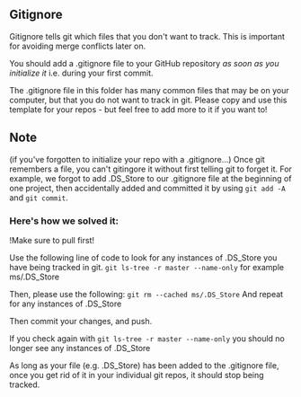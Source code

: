 ## Gitignore

Gitignore tells git which files that you don't want to track. This is important for avoiding merge conflicts later on.

You should add a .gitignore file to your GitHub repository *as soon as you initialize it* i.e. during your first commit.

The .gitignore file in this folder has many common files that may be on your computer, but that you do not want to track in git. Please copy and use this template for your repos - but feel free to add more to it if you want to!

## Note 
(if you've forgotten to initialize your repo with a .gitignore...) 
Once git remembers a file, you can't gitingore it without first telling git to forget it. 
For example, we forgot to add .DS_Store to our .gitignore file at the beginning of one project, then accidentally added and committed it by using `git add -A` and `git commit`. 

### Here's how we solved it:

!Make sure to pull first!

Use the following line of code to look for any instances of .DS_Store you have being tracked in git.
`git ls-tree -r master --name-only`
for example ms/.DS_Store

Then, please use the following:
`git rm --cached ms/.DS_Store`
And repeat for any instances of .DS_Store

Then commit your changes, and push.

If you check again with `git ls-tree -r master --name-only` you should no longer see any instances of .DS_Store

As long as your file (e.g. .DS_Store) has been added to the .gitignore file, once you get rid of it in your individual git repos, it should stop being tracked.
